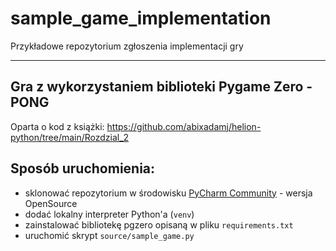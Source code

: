 # sample_game_implementation
Przykładowe repozytorium zgłoszenia implementacji gry

----

## Gra z wykorzystaniem biblioteki Pygame Zero - PONG
Oparta o kod z książki: https://github.com/abixadamj/helion-python/tree/main/Rozdzial_2

## Sposób uruchomienia:
- sklonować repozytorium w środowisku [PyCharm Community](https://www.jetbrains.com/pycharm/download/) - wersja OpenSource
- dodać lokalny interpreter Python'a (`venv`)
- zainstalować bibliotekę pgzero opisaną w pliku `requirements.txt`
- uruchomić skrypt `source/sample_game.py`
